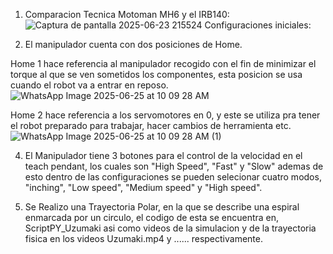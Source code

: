 1) Comparacion Tecnica Motoman MH6 y el IRB140: 
![Captura de pantalla 2025-06-23 215524](https://github.com/user-attachments/assets/daf2a859-8648-4e5e-8b8d-cba44ccc976d)
Configuraciones iniciales:

2) El manipulador cuenta con dos posiciones de Home.
   
Home 1 hace referencia al manipulador recogido con el fin de minimizar el torque al que se ven sometidos los componentes, esta posicion se usa cuando el robot va a entrar en reposo. 
![WhatsApp Image 2025-06-25 at 10 09 28 AM](https://github.com/user-attachments/assets/cbfc94c2-6d8d-4781-af37-4295fa090a90)

Home 2 hace referencia a los servomotores en 0, y este se utiliza pra tener el robot preparado para trabajar, hacer cambios de herramienta etc.
![WhatsApp Image 2025-06-25 at 10 09 28 AM (1)](https://github.com/user-attachments/assets/940366f3-aa5b-427a-ade2-73687e013b71)

4) El Manipulador tiene 3 botones para el control de la velocidad en el teach pendant, los cuales son "High Speed", "Fast" y "Slow" ademas de esto dentro de las configuraciones se pueden selecionar  cuatro modos, "inching", "Low speed", "Medium speed" y "High speed".

7) Se Realizo una Trayectoria Polar, en la que se describe una espiral  enmarcada por un circulo, el codigo de esta se encuentra en, ScriptPY_Uzumaki asi como videos de la simulacion y de la trayectoria fisica en los videos Uzumaki.mp4 y ...... respectivamente.
